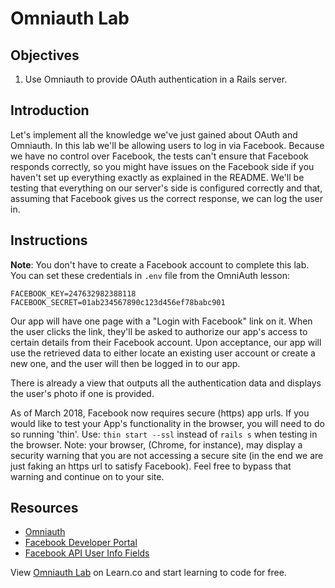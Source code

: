 # Omniauth Lab

## Objectives

1. Use Omniauth to provide OAuth authentication in a Rails server.

## Introduction

Let's implement all the knowledge we've just gained about OAuth and Omniauth.
In this lab we'll be allowing users to log in via Facebook. Because we have no
control over Facebook, the tests can't ensure that Facebook responds correctly,
so you might have issues on the Facebook side if you haven't set up everything
exactly as explained in the README. We'll be testing that everything on our
server's side is configured correctly and that, assuming that Facebook gives us
the correct response, we can log the user in.

## Instructions

**Note**: You don't have to create a Facebook account to complete this lab. You
can set these credentials in `.env` file from the OmniAuth lesson:

```
FACEBOOK_KEY=247632982388118
FACEBOOK_SECRET=01ab234567890c123d456ef78babc901
```

Our app will have one page with a "Login with Facebook" link on it. When the
user clicks the link, they'll be asked to authorize our app's access to certain
details from their Facebook account. Upon acceptance, our app will use the
retrieved data to either locate an existing user account or create a new one,
and the user will then be logged in to our app.

There is already a view that outputs all the authentication data and displays
the user's photo if one is provided.

As of March 2018, Facebook now requires secure (https) app urls. If you would
like to test your App's functionality in the browser, you will need to do so
running 'thin'. Use: `thin start --ssl` instead of `rails s` when testing in
the browser. Note: your browser, (Chrome, for instance), may display a security
warning that you are not accessing a secure site (in the end we are just faking
an https url to satisfy Facebook). Feel free to bypass that warning and
continue on to your site. 

## Resources

* [Omniauth](https://github.com/intridea/omniauth)
* [Facebook Developer Portal](https://developers.facebook.com)
* [Facebook API User Info Fields](https://developers.facebook.com/docs/graph-api/reference/user/)

<p data-visibility='hidden'>View <a href='https://learn.co/lessons/omniauth_lab' title='Omniauth Lab'>Omniauth Lab</a> on Learn.co and start learning to code for free.</p>
